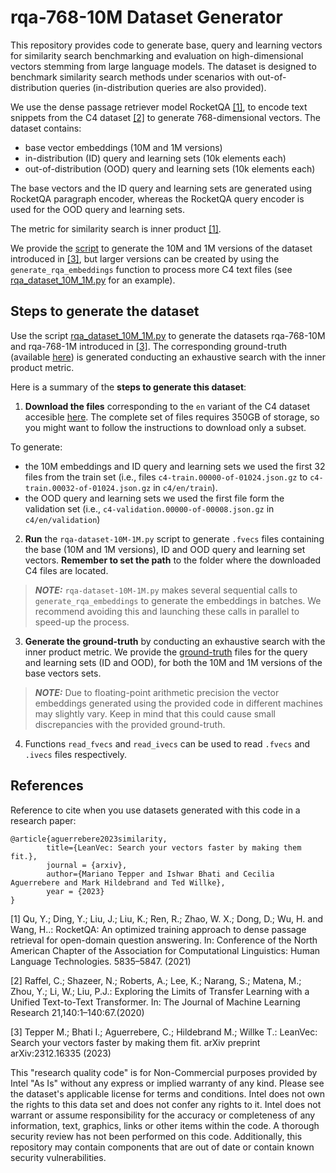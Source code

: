 # rqa-768-10M Dataset Generator

This repository provides code to generate base, query and learning vectors for similarity
search benchmarking and evaluation on high-dimensional vectors stemming from large language models.
The dataset is designed to benchmark similarity search methods under scenarios with out-of-distribution
queries (in-distribution queries are also provided). 

We use the dense passage retriever model RocketQA [[1]](#1), to encode text snippets from the C4 dataset [[2]](#2) to 
generate 768-dimensional vectors. The dataset contains:

- base vector embeddings (10M and 1M versions)
- in-distribution (ID) query and learning sets (10k elements each)
- out-of-distribution (OOD) query and learning sets (10k elements each)

The base vectors and the ID query and learning sets are generated using RocketQA paragraph 
encoder, whereas the RocketQA query encoder is used for the OOD query and learning sets. 

The metric for similarity search is inner product [[1]](#1). 

We provide the [script](rqa_dataset_10M_1M.py) to generate the 10M and 1M versions of the dataset 
introduced in [[3]](#3), but larger versions can be created by using the
`generate_rqa_embeddings` function to process more C4 text files 
(see [rqa_dataset_10M_1M.py](rqa_dataset_10M_1M.py) for an example).

## Steps to generate the dataset

Use the script [rqa_dataset_10M_1M.py](rqa_dataset_10M_1M.py) to 
generate the datasets rqa-768-10M and rqa-768-1M introduced in [[3]](#3). The corresponding ground-truth 
(available [here](groundtruth)) is generated conducting an exhaustive search with the inner 
product metric.

Here is a summary of the **steps to generate this dataset**:

1. **Download the files** corresponding to the `en` variant of the C4 dataset accesible [here](https://huggingface.co/datasets/allenai/c4). 
The complete set of files requires 350GB of storage, so you might want to follow the instructions to download only a subset. 
   
To generate:
   
   - the 10M embeddings and ID query and learning sets we used the first 32 files from the train set (i.e., files `c4-train.00000-of-01024.json.gz` to `c4-train.00032-of-01024.json.gz` in `c4/en/train`).
   - the OOD query and learning sets we used the first file form the validation set (i.e., `c4-validation.00000-of-00008.json.gz` in `c4/en/validation`)

2. **Run** the `rqa-dataset-10M-1M.py` script to generate `.fvecs` files containing the base 
   (10M and 1M versions), ID and OOD query and learning set vectors. **Remember to set the path** to the folder where the 
   downloaded C4 files are located. 
   
> **_NOTE:_**  `rqa-dataset-10M-1M.py` makes several sequential calls to `generate_rqa_embeddings` 
> to generate the embeddings in batches. We recommend avoiding this and launching these calls in parallel to speed-up the process.
   

3. **Generate the ground-truth** by conducting an exhaustive search with the inner product metric. 
   We provide the [ground-truth](groundtruth) files for the query and learning sets (ID and OOD),
   for both the 10M and 1M versions of the base vectors sets.
   
> **_NOTE:_**  Due to floating-point arithmetic precision the vector embeddings generated using the provided
> code in different machines may slightly vary. Keep in mind that this could cause small discrepancies with the provided ground-truth.  

4. Functions `read_fvecs` and `read_ivecs` can be used to read `.fvecs` and `.ivecs` files respectively.

## References
Reference to cite when you use datasets generated with this code in a research paper:

```
@article{aguerrebere2023similarity,
        title={LeanVec: Search your vectors faster by making them fit.},
        journal = {arxiv},
        author={Mariano Tepper and Ishwar Bhati and Cecilia Aguerrebere and Mark Hildebrand and Ted Willke},        
        year = {2023}
}
```

<a id="1">[1]</a> 
Qu, Y.; Ding, Y.; Liu, J.; Liu, K.; Ren, R.; Zhao, W. X.; Dong, D.; Wu, H. and Wang, H..: RocketQA: 
An optimized training approach to dense passage retrieval for open-domain question answering. In:
Conference of the North American Chapter of the Association for Computational Linguistics: Human
Language Technologies. 5835–5847. (2021)

<a id="2">[2]</a> 
Raffel, C.; Shazeer, N.; Roberts, A.; Lee, K.; Narang, S.; Matena, M.; Zhou, Y.; Li, W.; Liu, 
P.J.: Exploring the Limits of Transfer Learning with a Unified Text-to-Text Transformer. 
In: The Journal of Machine Learning Research 21,140:1–140:67.(2020)

<a id="3">[3]</a>
Tepper M.; Bhati I.; Aguerrebere, C.; Hildebrand M.; Willke T.: LeanVec: Search your vectors faster by making them fit. 
arXiv preprint arXiv:2312.16335 (2023)

This "research quality code"  is for Non-Commercial purposes provided by Intel "As Is" without any express or implied 
warranty of any kind. Please see the dataset's applicable license for terms and conditions. Intel does not own the 
rights to this data set and does not confer any rights to it. Intel does not warrant or assume responsibility for the accuracy or completeness of any information, text, graphics, links or other items within the code. A thorough security review has not been performed on this code. Additionally, this repository may contain components that are out of date or contain known security vulnerabilities.
